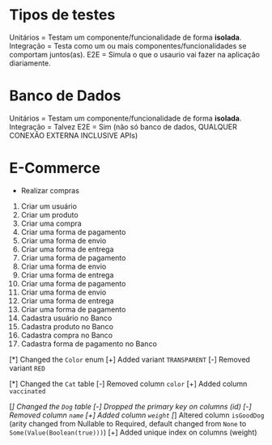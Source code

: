 # Tipos de testes

Unitários = Testam um componente/funcionalidade de forma **isolada**.
Integração = Testa como um ou mais componentes/funcionalidades se comportam juntos(as).
E2E = Simula o que o usaurio vai fazer na aplicação diariamente.

# Banco de Dados

Unitários = Testam um componente/funcionalidade de forma **isolada**.
Integração = Talvez
E2E = Sim (não só banco de dados, QUALQUER CONEXÃO EXTERNA INCLUSIVE APIs)

# E-Commerce

- Realizar compras

1. Criar um usuário
2. Criar um produto
3. Criar uma compra
4. Criar uma forma de pagamento
5. Criar uma forma de envio
6. Criar uma forma de entrega
7. Criar uma forma de pagamento
8. Criar uma forma de envio
9. Criar uma forma de entrega
10. Criar uma forma de pagamento
11. Criar uma forma de envio
12. Criar uma forma de entrega
13. Criar uma forma de pagamento
14. Cadastra usuário no Banco
15. Cadastra produto no Banco
16. Cadastra compra no Banco
17. Cadastra forma de pagamento no Banco

[*] Changed the `Color` enum
  [+] Added variant `TRANSPARENT`
  [-] Removed variant `RED`

[*] Changed the `Cat` table
  [-] Removed column `color`
  [+] Added column `vaccinated`

[*] Changed the `Dog` table
  [-] Dropped the primary key on columns (id)
  [-] Removed column `name`
  [+] Added column `weight`
  [*] Altered column `isGoodDog` (arity changed from Nullable to Required, default changed from `None` to `Some(Value(Boolean(true)))`)
  [+] Added unique index on columns (weight)
